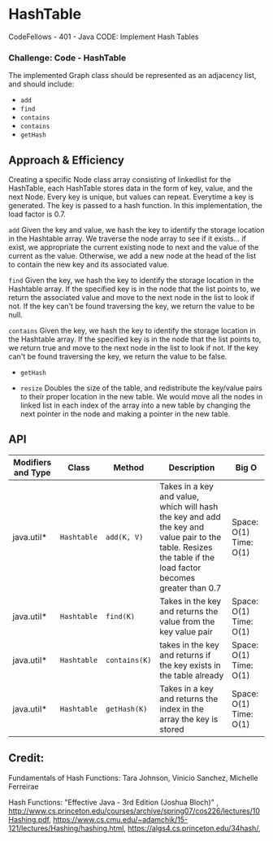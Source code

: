 # HashTable
CodeFellows - 401 - Java
CODE: Implement Hash Tables

### Challenge: Code - HashTable
The implemented Graph class should be represented as an adjacency list, and should include:
* `add`
* `find`
* `contains`
* `contains`
* `getHash`




## Approach & Efficiency
Creating a specific Node class array consisting of linkedlist for the HashTable, each HashTable stores data in the form of key, value, and the next Node. Every key is unique, but values can repeat. Everytime a key is generated. The key is passed to a hash function. In this implementation, the load factor is 0.7.

`add`
Given the key and value, we hash the key to identify the storage location in the Hashtable array. We traverse the node array to see if it exists... if exist, we appropriate the current existing node to next and the value of the current as the value. Otherwise, we add a new node at the head of the list to contain the new key and its associated value.

`find`
Given the key, we hash the key to identify the storage location in the Hashtable array. If the specified key is in the node that the list points to, we return the associated value and move to the next node in the list to look if not. If the key can't be found traversing the key, we return the value to be null.

`contains`
Given the key, we hash the key to identify the storage location in the Hashtable array. If the specified key is in the node that the list points to, we return true and move to the next node in the list to look if not. If the key can't be found traversing the key, we return the value to be false.

* `getHash`

* `resize`
Doubles the size of the table, and redistribute the key/value pairs to their proper location in the new table. We would move all the nodes in linked list in each index of the array into a new table by changing the next pointer in the node and making a pointer in the new table.




## API
Modifiers and Type      | Class       | Method    | Description | Big O |
|---                    | ---         | ---     |         --- | --- |
|  java.util*      |`Hashtable `  | `add(K, V)`   | Takes in a key and value, which will hash the key and add the key and value pair to the table. Resizes the table if the load factor becomes greater than 0.7 | Space: O(1) Time: O(1)|
|  java.util*      |`Hashtable `  | `find(K)`   | Takes in the key and returns the value from the key value pair | Space: O(1) Time: O(1) |
|  java.util*       |`Hashtable `  | `contains(K)`   | takes in the key and returns if the key exists in the table already |  Space: O(1) Time: O(1)
|  java.util*       |`Hashtable `  | `getHash(K)`   | Takes in a key and returns the index in the array the key is stored |  Space: O(1) Time: O(1)|

## Credit:
Fundamentals of Hash Functions: Tara Johnson, Vinicio Sanchez, Michelle Ferreirae

Hash Functions: "Effective Java - 3rd Edition (Joshua Bloch)" , http://www.cs.princeton.edu/courses/archive/spring07/cos226/lectures/10Hashing.pdf, https://www.cs.cmu.edu/~adamchik/15-121/lectures/Hashing/hashing.html, https://algs4.cs.princeton.edu/34hash/,


